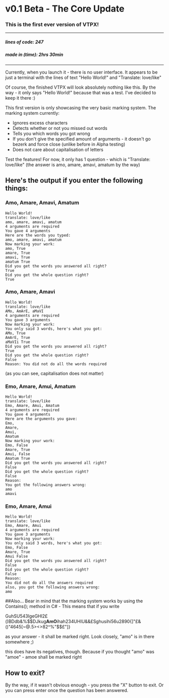 # v0.1 Beta - The Core Update
### This is the first ever version of VTPX!
---
##### lines of code: 247
##### made in (time): 2hrs 30min
---

Currently, when you launch it - there is no user interface.
It appears to be just a terminal with the lines of text
"Hello World!"
and
"Translate: love/like"

Of course, the finished VTPX will look absolutely nothing like this.
By the way - it only says "Hello World!" because that was a test.
I've decided to keep it there :)

This first version is only showcasing the very basic marking system.
The marking system currently:
* Ignores excess characters
* Detects whether or not you missed out words
* Tells you which words you got wrong
* If you don't give the specified amount of arguments - it doesn't go bezerk and force close (unlike before in Alpha testing)
* Does not care about capitalisation of letters

Test the features!
For now, it only has 1 question - which is "Translate: love/like"
(the answer is amo, amare, amavi, amatum by the way)

## Here's the output if you enter the following things:
### Amo, Amare, Amavi, Amatum
```
Hello World! 
translate: love/like 
amo, amare, amavi, amatum 
4 arguments are required 
You gave 4 arguments 
Here are the words you typed: 
amo, amare, amavi, amatum 
Now marking your work: 
amo, True 
amare, True 
amavi, True 
amatum True 
Did you get the words you answered all right? 
True 
Did you get the whole question right? 
True 
```
### Amo, Amare, Amavi
```
Hello World! 
translate: love/like 
AMo, AmArE, aMaVI 
4 arguments are required 
You gave 3 arguments 
Now marking your work: 
You only said 3 words, here's what you got: 
AMo, True 
AmArE, True 
aMaVIi True 
Did you get the words you answered all right? 
True 
Did you get the whole question right? 
False 
Reason: You did not do all the words required 
```
(as you can see, capitalisation does not matter)

### Emo, Amare, Amui, Amatum
```
Hello World! 
translate: love/like 
Emo, Amare, Amui, Amatum 
4 arguments are required 
You gave 4 arguments 
Here are the arguments you gave:
Emo,
Amare,
Amui,
Amatum
Now marking your work:  
Emo, False 
Amare, True 
Amui, False
Amatum True 
Did you get the words you answered all right? 
False 
Did you get the whole question right? 
False 
Reason:
You got the following answers wrong:
amo
amavi
```
### Emo, Amare, Amui
```
Hello World! 
translate: love/like 
Emo, Amare, Amui 
4 arguments are required 
You gave 3 arguments 
Now marking your work: 
You only said 3 words, here's what you got: 
Emo, False 
Amare, True 
Amui False
Did you get the words you answered all right? 
False 
Did you get the whole question right? 
False 
Reason:
You did not do all the answers required
also, you got the following answers wrong:
amo
```

##Also...
Bear in mind that the marking system works by using
the Contains(); method in C# - This means that if you write

GuhSU543IgeGHI2£()BDdb&%$$DJkug**AmO**ihah234UHIU&&£Sghusihi56u2890{]"£&()"4645[~@.5><>82^%"$$£"]}

as your answer - it shall be marked right. Look closely, "amo" is in there somewhere ;)

this does have its negatives, though. Because if you thought "amo" was "amoe" - amoe shall be marked right

## How to exit?
By the way, if it wasn't obvious enough - you press the "X" button to exit.
Or you can press enter once the question has been answered.
